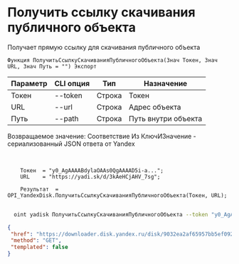 ﻿---
sidebar_position: 5
---

# Получить ссылку скачивания публичного объекта
 Получает прямую ссылку для скачивания публичного объекта



`Функция ПолучитьСсылкуСкачиванияПубличногоОбъекта(Знач Токен, Знач URL, Знач Путь = "") Экспорт`

  | Параметр | CLI опция | Тип | Назначение |
  |-|-|-|-|
  | Токен | --token | Строка | Токен |
  | URL | --url | Строка | Адрес объекта |
  | Путь | --path | Строка | Путь внутри объекта |

  
  Возвращаемое значение:   Соответствие Из КлючИЗначение - сериализованный JSON ответа от Yandex

<br/>




```bsl title="Пример кода"
    Токен  = "y0_AgAAAABdylaOAAs0QgAAAAD5i-a...";
    URL    = "https://yadi.sk/d/3kAeHCjAHV_7sg";

    Результат  = OPI_YandexDisk.ПолучитьСсылкуСкачиванияПубличногоОбъекта(Токен, URL);
```



```sh title="Пример команды CLI"
    
  oint yadisk ПолучитьСсылкуСкачиванияПубличногоОбъекта --token "y0_AgAAAABdylaOAA..." --url "https://disk.yandex.by/i/txwzakUVtxgjoQ" --path %path%

```

```json title="Результат"
{
 "href": "https://downloader.disk.yandex.ru/disk/9032ea2af65957bb5ef092c2ab091bbef6f5aca947df1b150c8cfa972e1a807d/67046299/gwThwhLBKYvLhQCNnqAHitjtYP_sMEGdXpAYnCH3CeOI2TmJ3n1LCawN581CYeuif0mayq9-vnAgzEVZSHXCMA%3D%3D?uid=0&filename=222a2fc4-39f9-457a-94a4-c69278c48e25.png&disposition=attachment&hash=05KGTvef64w7ISzzce5gt8dJfpZ2eAE5x2qw%2Bnd39%2BX1AvLhYGD9i9B7SG67iqsXq/J6bpmRyOJonT3VoXnDag%3D%3D%3A&limit=0&content_type=multipart&owner_uid=1573541518&fsize=2114023&hid=03d7263840468e281bd0b238a26e7d0d&media_type=image&tknv=v2",
 "method": "GET",
 "templated": false
}
```
